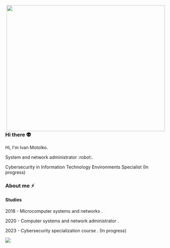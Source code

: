 <img align="right" width="500" height="400" src="https://64.media.tumblr.com/dd1158afca966cfedac990642113d99b/tumblr_o7a29vlVAx1ton0qpo1_500.gif">
<!--**Ivaan04/Ivaan04** is a ✨ _special_ ✨ repository because its `README.md` (this file) appears on your GitHub profile. -->

### Hi there 👽

Hi, I'm Ivan Motolko.


<p> System and network administrator :robot:. </p>
<p> Cybersecurity in Information Technology Environments Specialist (In progress) </p>

### About me ⚡

#### Studies

<p> 2018 - Microcomputer systems and networks . </p>
<p> 2020 - Computer systems and network administrator . </p>
<p> 2023 - Cybersecurity specialization course . (In progress) </p>


<p>
  <a href="https://imotolko.com">
    <img src="https://pa1.narvii.com/6539/688fb3fae2b62af1fd20c1481ac27e22b8f47326_hq.gif" >
  </a>
</p>

